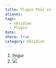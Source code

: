 ```yaml
---
title: Plugin Phải có
aliases: 
tags:
  - obsidian
  - Plugin
date: 
share: true
category: Obsidian
---
```

1. Imgur
2. ![](https://i.imgur.com/olSZQ5m.png)
